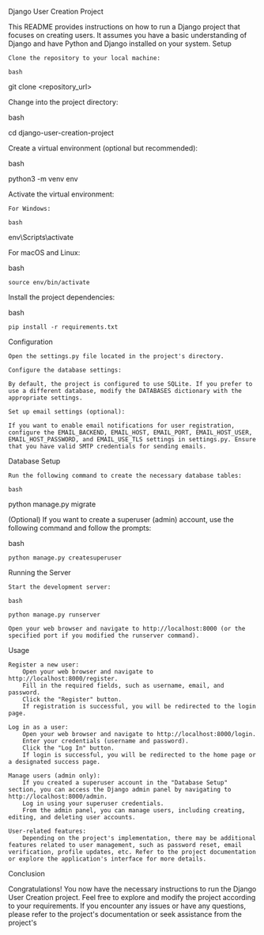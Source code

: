 Django User Creation Project

This README provides instructions on how to run a Django project that focuses on creating users. It assumes you have a basic understanding of Django and have Python and Django installed on your system.
Setup

    Clone the repository to your local machine:

    bash

git clone <repository_url>

Change into the project directory:

bash

cd django-user-creation-project

Create a virtual environment (optional but recommended):

bash

python3 -m venv env

Activate the virtual environment:

    For Windows:

    bash

env\Scripts\activate

For macOS and Linux:

bash

    source env/bin/activate

Install the project dependencies:

bash

    pip install -r requirements.txt

Configuration

    Open the settings.py file located in the project's directory.

    Configure the database settings:

    By default, the project is configured to use SQLite. If you prefer to use a different database, modify the DATABASES dictionary with the appropriate settings.

    Set up email settings (optional):

    If you want to enable email notifications for user registration, configure the EMAIL_BACKEND, EMAIL_HOST, EMAIL_PORT, EMAIL_HOST_USER, EMAIL_HOST_PASSWORD, and EMAIL_USE_TLS settings in settings.py. Ensure that you have valid SMTP credentials for sending emails.

Database Setup

    Run the following command to create the necessary database tables:

    bash

python manage.py migrate

(Optional) If you want to create a superuser (admin) account, use the following command and follow the prompts:

bash

    python manage.py createsuperuser

Running the Server

    Start the development server:

    bash

    python manage.py runserver

    Open your web browser and navigate to http://localhost:8000 (or the specified port if you modified the runserver command).

Usage

    Register a new user:
        Open your web browser and navigate to http://localhost:8000/register.
        Fill in the required fields, such as username, email, and password.
        Click the "Register" button.
        If registration is successful, you will be redirected to the login page.

    Log in as a user:
        Open your web browser and navigate to http://localhost:8000/login.
        Enter your credentials (username and password).
        Click the "Log In" button.
        If login is successful, you will be redirected to the home page or a designated success page.

    Manage users (admin only):
        If you created a superuser account in the "Database Setup" section, you can access the Django admin panel by navigating to http://localhost:8000/admin.
        Log in using your superuser credentials.
        From the admin panel, you can manage users, including creating, editing, and deleting user accounts.

    User-related features:
        Depending on the project's implementation, there may be additional features related to user management, such as password reset, email verification, profile updates, etc. Refer to the project documentation or explore the application's interface for more details.

Conclusion

Congratulations! You now have the necessary instructions to run the Django User Creation project. Feel free to explore and modify the project according to your requirements. If you encounter any issues or have any questions, please refer to the project's documentation or seek assistance from the project's

